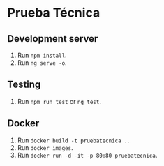 # Prueba Técnica

## Development server
1. Run `npm install`.
2. Run `ng serve -o`.

## Testing
1. Run `npm run test` or `ng test`.

## Docker
1. Run `docker build -t pruebatecnica .`.
2. Run `docker images`.
3. Run `docker run -d -it -p 80:80 pruebatecnica`.


